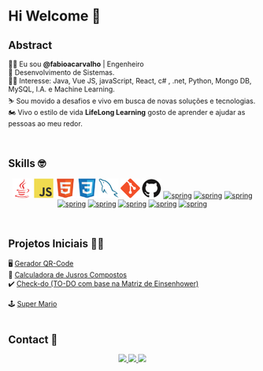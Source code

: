 <h1> Hi Welcome 👋</h1> 
<h2>Abstract</h2>

👨‍💻 Eu sou **@fabioacarvalho** | Engenheiro <br>
🌱 Desenvolvimento de Sistemas. <br>
🐱‍💻 Interesse: Java, Vue JS, javaScript, React, c# , .net, Python, Mongo DB, MySQL, I.A. e Machine Learning.  <br>
⛷ Sou movido a desafios e vivo em busca de novas soluções e tecnologias.  <br>
🏍 Vivo o estilo de vida  __LifeLong Learning__ gosto de aprender e ajudar as pessoas ao meu redor.  <br>

<br>

<h2>Skills 🤓</h2>

<p align="center" gap=".5rem">
    <a target="_blank" rel="noopener noreferrer" href="https://raw.githubusercontent.com/devicons/devicon/master/icons/java/java-plain.svg"><img height="40" src="https://raw.githubusercontent.com/devicons/devicon/master/icons/java/java-plain.svg" style="max-width:100%;"></a>                 
    <a target="_blank" rel="noopener noreferrer" href="https://raw.githubusercontent.com/devicons/devicon/master/icons/javascript/javascript-original.svg"><img  height="40" src="https://raw.githubusercontent.com/devicons/devicon/master/icons/javascript/javascript-original.svg" style="max-width:100%;"></a>                 
    <a target="_blank" rel="noopener noreferrer" href="https://raw.githubusercontent.com/devicons/devicon/master/icons/html5/html5-original.svg"><img height="40" src="https://raw.githubusercontent.com/devicons/devicon/master/icons/html5/html5-original.svg" style="max-width:100%;"></a>                 
    <a target="_blank" rel="noopener noreferrer" href="https://raw.githubusercontent.com/devicons/devicon/master/icons/css3/css3-original.svg"><img height="40" src="https://raw.githubusercontent.com/devicons/devicon/master/icons/css3/css3-original.svg" style="max-width:100%;"></a>                               
    <a target="_blank" rel="noopener noreferrer" href="https://raw.githubusercontent.com/devicons/devicon/master/icons/mysql/mysql-original.svg"><img height="40" src="https://raw.githubusercontent.com/devicons/devicon/master/icons/mysql/mysql-original.svg" style="max-width:100%;"></a>                  
    <a target="_blank" rel="noopener noreferrer" href="https://raw.githubusercontent.com/devicons/devicon/master/icons/git/git-original.svg"><img height="40" src="https://raw.githubusercontent.com/devicons/devicon/master/icons/git/git-original.svg" style="max-width:100%;"></a>                 
    <a target="_blank" rel="noopener noreferrer" href="https://raw.githubusercontent.com/devicons/devicon/master/icons/github/github-original.svg"><img height="40" src="https://raw.githubusercontent.com/devicons/devicon/master/icons/github/github-original.svg" style="max-width:100%;"></a>    
    <a target="_blank" rel="noopener noreferrer" href="https://www.vectorlogo.zone/logos/getbootstrap/getbootstrap-icon.svg"><img height="40" src="https://www.vectorlogo.zone/logos/getbootstrap/getbootstrap-icon.svg" alt="spring" data-canonical-src="https://www.vectorlogo.zone/logos/getbootstrap/getbootstrap-icon.svg" style="max-width:100%;"></a>
    <a target="_blank" rel="noopener noreferrer" href="https://www.vectorlogo.zone/logos/vuejs/vuejs-icon.svg"><img height="40" src="https://www.vectorlogo.zone/logos/vuejs/vuejs-icon.svg" alt="spring" data-canonical-src="https://www.vectorlogo.zone/logos/vuejs/vuejs-icon.svg" style="max-width:100%;"></a>
    <a target="_blank" rel="noopener noreferrer" href="https://www.vectorlogo.zone/logos/python/python-icon.svg"><img height="40" src="https://www.vectorlogo.zone/logos/python/python-icon.svg" alt="spring" data-canonical-src="https://www.vectorlogo.zone/logos/python/python-icon.svg" style="max-width:100%;"></a>
        <a target="_blank" rel="noopener noreferrer" href="https://www.vectorlogo.zone/logos/nodejs/nodejs-icon.svg"><img height="40" src="https://www.vectorlogo.zone/logos/nodejs/nodejs-icon.svg" alt="spring" data-canonical-src="https://www.vectorlogo.zone/logos/nodejs/nodejs-icon.svg" style="max-width:100%;"></a>
    <a target="_blank" rel="noopener noreferrer" href="https://cdn.jsdelivr.net/gh/devicons/devicon/icons/electron/electron-original.svg"><img height="40" src="https://cdn.jsdelivr.net/gh/devicons/devicon/icons/electron/electron-original.svg" alt="spring" data-canonical-src="https://cdn.jsdelivr.net/gh/devicons/devicon/icons/electron/electron-original.svg" style="max-width:100%;"></a>
    <a target="_blank" rel="noopener noreferrer" href="https://cdn.jsdelivr.net/gh/devicons/devicon/icons/nextjs/nextjs-original-wordmark.svg"><img height="40" src="https://cdn.jsdelivr.net/gh/devicons/devicon/icons/nextjs/nextjs-original-wordmark.svg" alt="spring" data-canonical-src="https://cdn.jsdelivr.net/gh/devicons/devicon/icons/nextjs/nextjs-original-wordmark.svg" style="max-width:100%;"></a>
    <a target="_blank" rel="noopener noreferrer" href="https://cdn.jsdelivr.net/gh/devicons/devicon/icons/photoshop/photoshop-plain.svg"><img height="40" src="https://cdn.jsdelivr.net/gh/devicons/devicon/icons/photoshop/photoshop-plain.svg" alt="spring" data-canonical-src="https://cdn.jsdelivr.net/gh/devicons/devicon/icons/photoshop/photoshop-plain.svg" style="max-width:100%;"></a>
    <a target="_blank" rel="noopener noreferrer" href="https://cdn.jsdelivr.net/gh/devicons/devicon/icons/typescript/typescript-original.svg"><img height="40" src="https://cdn.jsdelivr.net/gh/devicons/devicon/icons/typescript/typescript-original.svg" alt="spring" data-canonical-src="https://cdn.jsdelivr.net/gh/devicons/devicon/icons/typescript/typescript-original.svg" style="max-width:100%;"></a>
    
</p>

<br>

<h2> Projetos Iniciais 👨‍💻</h2>

🖥 <a text-decoration="none" target="_blank" href="https://fabioacarvalho.github.io/Gerador-QR-Code/">Gerador QR-Code</a> 
<br>
📱 <a text-decoration="none" target="_blank" href="https://fabioacarvalho.github.io/Calculadora-de-Juros/">Calculadora de Jusros Compostos</a>  
✔️ <a text-decoration="none" target="_blank" href="https://fabioacarvalho.github.io/check-do-home/">Check-do (TO-DO com base na Matriz de Einsenhower)</a>  
<br>
🕹️ <a text-decoration="none" target="_blank" href="https://fabioacarvalho.github.io/mario-instance/">Super Mario</a>  
<br>



<h2> Contact 📱</h2>

<p align="center">
    <a target="_blank" href="https://github.com/fabioacarvalho">
        <img height="40" src="https://www.vectorlogo.zone/logos/github/github-tile.svg" data-canonical-src="https://img.shields.io/badge/github-%23100000.svg?&amp;style=for-the-badge&amp;logo=github&amp;logoColor=white&amp;link=mailto:https://github.com/fabioacarvalho" style="max-width:100%;">
    </a>             
    <a target="_blank" href="mailto:fabio22191@gmail.com">
        <img height="40" src="https://www.vectorlogo.zone/logos/gmail/gmail-tile.svg" data-canonical-src="https://img.shields.io/badge/gmail-D14836?&amp;style=for-the-badge&amp;logo=gmail&amp;logoColor=white&amp;link=mailto:fabio22191@gmail.com" style="max-width:100%;">
    </a>             
    <a target="_blank" href="https://www.linkedin.com/in/fabio-carvalho-881026142/" rel="nofollow">
        <img height="40" src="https://www.vectorlogo.zone/logos/linkedin/linkedin-tile.svg" data-canonical-src="https://img.shields.io/badge/linkedin-%230077B5.svg?&amp;style=for-the-badge&amp;logo=linkedin&amp;logoColor=white&amp;link=mailto:https://www.linkedin.com/in/fabio-carvalho-881026142/" style="max-width:100%;">
    </a>
</p>



<!---
fabioacarvalho/fabioacarvalho is a ✨ special ✨ repository because its `README.md` (this file) appears on your GitHub profile.
You can click the Preview link to take a look at your changes.
--->
